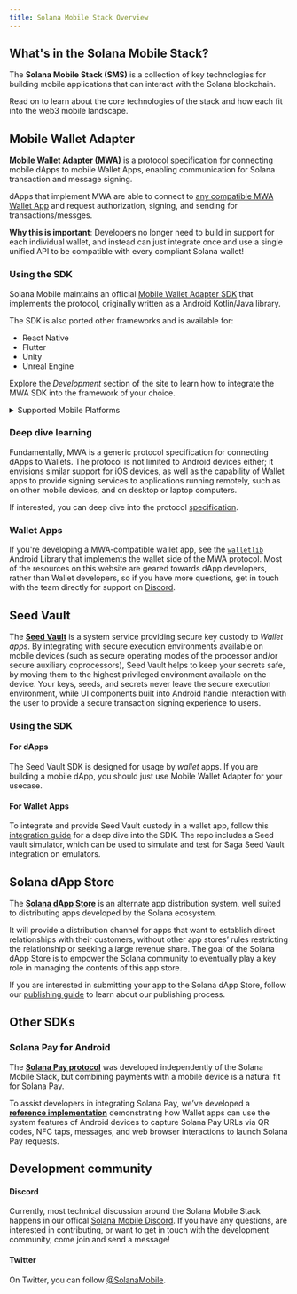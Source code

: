 ```yaml
--- 
title: Solana Mobile Stack Overview
---
```


## What's in the Solana Mobile Stack?

The **Solana Mobile Stack (SMS)** is a collection of key technologies for building mobile applications that can interact with the Solana blockchain.

Read on to learn about the core technologies of the stack and how each fit into the web3 mobile landscape.

## Mobile Wallet Adapter

[**Mobile Wallet Adapter (MWA)**](https://github.com/solana-mobile/mobile-wallet-adapter) is a protocol specification for connecting mobile dApps to mobile Wallet Apps, 
enabling communication for Solana transaction and message signing. 

dApps that implement MWA are able to connect to [any compatible MWA Wallet App](https://solanamobile.com/wallets) and request authorization, signing, and sending for transactions/messges.

**Why this is important**: Developers no longer need to build in support for each individual wallet, and instead can just integrate once and use a single unified API to be compatible with every compliant Solana wallet!

### Using the SDK

Solana Mobile maintains an official [Mobile Wallet Adapter SDK](https://github.com/solana-mobile/mobile-wallet-adapter) that implements the protocol, originally written as a Android Kotlin/Java library. 

The SDK is also ported other frameworks and is available for:
- React Native
- Flutter
- Unity
- Unreal Engine

Explore the *Development* section of the site to learn how to integrate the MWA SDK into the framework of your choice.

<details>
<summary>Supported Mobile Platforms</summary>

#### Android

The MWA SDK is fully supported and implemented for Android devices, allowing for cross communication between Android dApps and Android Wallet apps. It even works on mobile browsers like Chrome, as explained more below.


#### Web

Solana Web dApps are already integrated with Mobile Wallet Adapter, as long as they are already using the `@solana/wallet-adapter-react` library. This library automatically uses the Mobile Wallet Adapter plugin and enables it, when running in a compatible mobile environment. 

#### iOS

Currently, the MWA SDK has no implementation for iOS devices. However, the MWA protocol was designed and envisioned to support multi-platform, so iOS support is a work in progress and in future direction, there are plans to add iOS-specific protocol details to the Mobile Wallet Adapter Specification.

</details>

### Deep dive learning

Fundamentally, MWA is a generic protocol specification for connecting dApps to Wallets. The protocol is not limited to Android devices either; it envisions similar support for iOS devices, as well as the capability of Wallet apps to provide signing services to applications running remotely, such as on other mobile devices, and on desktop or laptop computers.

If interested, you can deep dive into the protocol [specification](https://solana-mobile.github.io/mobile-wallet-adapter/spec/spec.html).

### Wallet Apps

If you're developing a MWA-compatible wallet app, see the [`walletlib`](https://github.com/solana-mobile/mobile-wallet-adapter/tree/main/android/walletlib) Android Library that implements the wallet side of the MWA protocol. Most of the resources on this website are geared towards dApp developers, rather than Wallet developers, so if you have more questions, get in touch with the team directly for support on [Discord](https://discord.com/invite/solanamobile).


## Seed Vault

The [**Seed Vault**](https://github.com/solana-mobile/seed-vault-sdk) is a system service providing secure key custody to *Wallet apps*. By integrating with secure execution environments available on mobile devices (such as secure operating modes of the processor and/or secure auxiliary coprocessors), Seed Vault helps to keep your secrets safe, by moving them to the highest privileged environment available on the device. Your keys, seeds, and secrets never leave the secure execution environment, while UI components built into Android handle interaction with the user to provide a secure transaction signing experience to users.

### Using the SDK

#### For dApps

The Seed Vault SDK is designed for usage by *wallet* apps. If you are building a mobile dApp, you should just use Mobile Wallet Adapter for your usecase.

#### For Wallet Apps

To integrate and provide Seed Vault custody in a wallet app, follow this [integration guide](https://github.com/solana-mobile/seed-vault-sdk/blob/main/docs/integration_guide.md
) for a deep dive into the SDK. The repo includes a Seed vault simulator, which can be used to simulate and test for Saga Seed Vault integration on emulators.


## Solana dApp Store

The [**Solana dApp Store**](https://github.com/solana-mobile/dapp-publishing#welcome-publishers) is an alternate app distribution system, well suited to distributing apps developed by the Solana ecosystem.

It will provide a distribution channel for apps that want to establish direct relationships with their customers, without other app stores’ rules restricting the relationship or seeking a large revenue share. The goal of the Solana dApp Store is to empower the Solana community to eventually play a key role in managing the contents of this app store.

If you are interested in submitting your app to the Solana dApp Store, follow our [publishing guide](https://github.com/solana-mobile/dapp-publishing/blob/main/README.md#welcome-publishers) to learn about our publishing process.

## Other SDKs

### Solana Pay for Android

The [**Solana Pay protocol**](https://docs.solanapay.com/) was developed independently of the Solana Mobile Stack, but combining payments with a mobile device is a natural fit for Solana Pay. 

To assist developers in integrating Solana Pay, we’ve developed a [**reference implementation**](https://github.com/solana-mobile/solana-pay-android-sample) demonstrating how Wallet apps can use the system features of Android devices to capture Solana Pay URLs via QR codes, NFC taps, messages, and web browser interactions to launch Solana Pay requests.

## Development community

#### Discord
Currently, most technical discussion around the Solana Mobile Stack happens in our offical [Solana Mobile Discord](https://discord.gg/solanamobile).
If you have any questions, are interested in contributing, or want to get in touch with the development community, come join and send a message!

#### Twitter

On Twitter, you can follow [@SolanaMobile](https://twitter.com/solanamobile).
